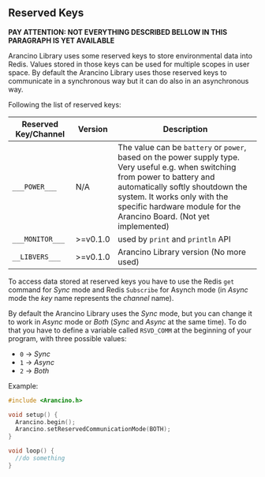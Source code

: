 ## Reserved Keys

**PAY ATTENTION: NOT EVERYTHING DESCRIBED BELLOW IN THIS PARAGRAPH IS YET AVAILABLE**

Arancino Library uses some reserved keys to store environmental data into Redis. Values stored in those keys can be used for multiple scopes in user space. By default the Arancino Library uses those reserved keys to communicate in a synchronous way but it can do also in an asynchronous way.

Following the list of reserved keys:

| Reserved Key/Channel    | Version | Description    |
| ----------------------- | ------- | -------------- |
| `___POWER___`           | N/A     | The value can be `battery` or `power`, based on the power supply type. Very useful e.g. when switching from power to battery and automatically softly shoutdown the system. It works only with the specific hardware module for the Arancino Board. (Not yet implemented)|
| `___MONITOR___`         | >=v0.1.0| used by `print` and `println` API |
| `__LIBVERS___`          | >=v0.1.0| Arancino Library version (No more used) |


To access data stored at reserved keys you have to use the Redis `get` command for _Sync_ mode and Redis `Subscribe` for Asynch mode (in _Async_ mode the _key_ name represents the _channel_ name).

By default the Arancino Library uses the _Sync_ mode, but you can change it to work in _Async_ mode or _Both_ (_Sync_ and _Async_ at the same time). To do that you have to define a variable called `RSVD_COMM` at the beginning of your program, with three possible values:

- `0` →  _Sync_
- `1` →  _Async_
- `2` →  _Both_

Example:
```c++
#include <Arancino.h>

void setup() {
  Arancino.begin();
  Arancino.setReservedCommunicationMode(BOTH);
}

void loop() {
  //do something
}

```
